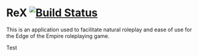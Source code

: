 # ReX [![Build Status](https://travis-ci.org/Azakahul/ReX.svg?branch=master)](https://travis-ci.org/Azakahul/ReX)
This is an application used to facilitate natural roleplay and ease of use for the Edge of the Empire roleplaying game.


Test

